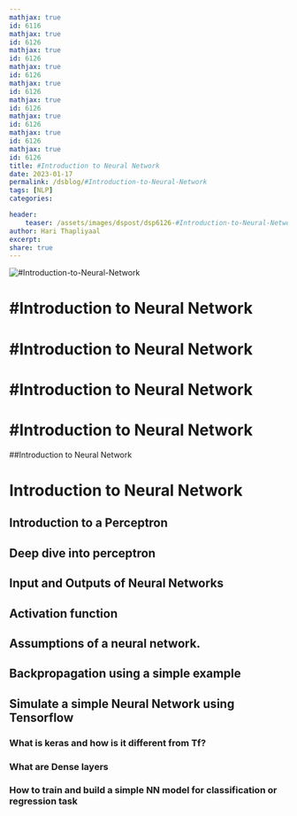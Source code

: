```yaml
---
mathjax: true
id: 6116
mathjax: true
id: 6126
mathjax: true
id: 6126
mathjax: true
id: 6126
mathjax: true
id: 6126
mathjax: true
id: 6126
mathjax: true
id: 6126
mathjax: true
id: 6126
mathjax: true
id: 6126
title: #Introduction to Neural Network
date: 2023-01-17
permalink: /dsblog/#Introduction-to-Neural-Network
tags: [NLP] 
categories: 

header:
    teaser: /assets/images/dspost/dsp6126-#Introduction-to-Neural-Network.jpg
author: Hari Thapliyaal 
excerpt:
share: true 
---
```


![#Introduction-to-Neural-Network](/assets/images/dspost/dsp6126-#Introduction-to-Neural-Network.jpg)

# #Introduction to Neural Network


# #Introduction to Neural Network


# #Introduction to Neural Network


# #Introduction to Neural Network


##Introduction to Neural Network


# Introduction to Neural Network

## Introduction to a Perceptron
## Deep dive into perceptron 
## Input and Outputs of Neural Networks
## Activation function
## Assumptions of a neural network.
## Backpropagation using a simple example
## Simulate a simple Neural Network using Tensorflow
### What is keras and how is it different from Tf?
### What are Dense layers
### How to train and build a simple NN model for classification or regression task